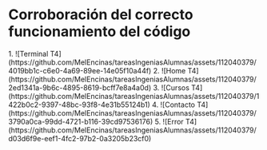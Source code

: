 <h1> Corroboración del correcto funcionamiento del código </h1>
1. 
![Terminal T4] (https://github.com/MelEncinas/tareasIngeniasAlumnas/assets/112040379/4019bb1c-c6e0-4a69-89ee-14e05f10a44f)
2. 
![Home T4](https://github.com/MelEncinas/tareasIngeniasAlumnas/assets/112040379/2ed1341a-9b6c-4895-8619-bcff7e8a4a0d)
3. 
![Cursos T4](https://github.com/MelEncinas/tareasIngeniasAlumnas/assets/112040379/1422b0c2-9397-48bc-93f8-4e31b55124b1)
4.
![Contacto T4](https://github.com/MelEncinas/tareasIngeniasAlumnas/assets/112040379/3790a0ca-99dd-4721-b116-39cd97536176)
5.
![Error T4](https://github.com/MelEncinas/tareasIngeniasAlumnas/assets/112040379/d03d6f9e-eef1-4fc2-97b2-0a3205b23cf0)



